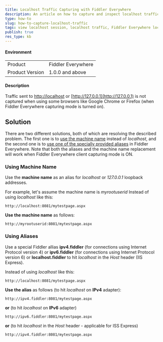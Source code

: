 ```yaml
---
title: Localhost Traffic Capturing with Fiddler Everywhere
description: An article on how to capture and inspect localhost traffic using Fiddler Everywhere
type: how-to
slug: how-to-capture-localhost-traffic
tags: view localhost session, localhost traffic, Fiddler Everywhere localhost, Fiddler Everywhere localhost aliases 
publish: true
res_type: kb
---
```


#### Environment

|   |   |
|---|---|
| Product  | Fiddler Everywhere  |
| Product Version | 1.0.0 and above  |

#### Description

Traffic sent to [http://localhost](http://localhost) or [http://127.0.0.1](http://127.0.0.1) is not captured when using some browsers like Google Chrome or Firefox (when Fiddler Everywhere capturing mode is turned on).

## Solution

There are two different solutions, both of which are resolving the described problem. The first one is to [use the machine name](#using-machine-name) instead of _localhost_, and the second one is to [use one of the specially provided aliases](@using-aliases) in Fiddler Everywhere. Note that both the aliases and the machine name replacement will work when Fiddler Everywhere client capturing mode is ON.

### Using Machine Name

Use the **machine name** as an alias for _localhost_ or _127.0.0.1_ loopback addresses.

For example, let's assume the machine name is _myrootuserid_
Instead of using _localhost_ like this:
```Shell
http://localhost:8081/mytestpage.aspx
```

**Use the machine name** as follows:
```Shell
http://myrootuserid:8081/mytestpage.aspx
```

### Using Aliases

Use a special Fiddler allias **ipv4.fiddler** (for connections using Internet Protocol version 4) or **ipv6.fiddler** (for connections using Internet Protocol version 6) or **localhost.fiddler** to hit _localhost_ in the _Host_ header (IIS Express).

Instead of using _localhost_ like this:
```Shell
http://localhost:8081/mytestpage.aspx
```

**Use the alias** as follows (to hit _localhost_ on **IPv4** adapter):
```Shell
http://ipv4.fiddler:8081/mytestpage.aspx
```

**or** (to hit _localhost_ on **IPv6** adapter)
```Shell
http://ipv6.fiddler:8081/mytestpage.aspx
```

**or** (to hit _localhost_ in the _Host_ header - applicable for ISS Express)
```Shell
http://ipv4.fiddler:8081/mytestpage.aspx
```
